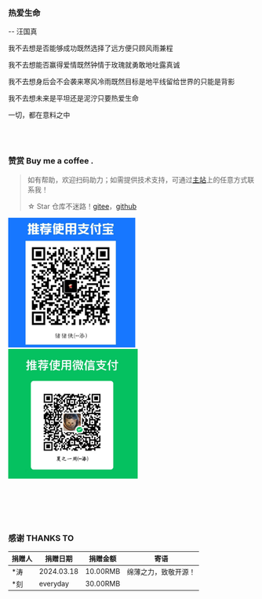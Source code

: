 <WaterMark />
<br/>

### 热爱生命

-- 汪国真

我不去想是否能够成功既然选择了远方便只顾风雨兼程

我不去想能否赢得爱情既然钟情于玫瑰就勇敢地吐露真诚

我不去想身后会不会袭来寒风冷雨既然目标是地平线留给世界的只能是背影

我不去想未来是平坦还是泥泞只要热爱生命

一切，都在意料之中



<br/>
<br/>



### 赞赏  Buy me a coffee .

> 如有帮助，欢迎扫码助力；如需提供技术支持，可通过[主站](https://wudetian.top/ )上的任意方式联系我！
>
> ☆ Star 仓库不迷路！[gitee](https://gitee.com/wuZhongtian)，[github](https://github.com/wuZhongtian)

<img src="./images/directory/df6d002c-ff42-4f2b-b82d-350c20e3cb2a.png" alt="df6d002c-ff42-4f2b-b82d-350c20e3cb2a" style="zoom:33%;" /><img src="./images/directory/85855ade-80b7-4329-925f-b10853016bc3.png" alt="85855ade-80b7-4329-925f-b10853016bc3" style="zoom:33%;" />



<br/>
<br/><br/>
<br/>



### 感谢 THANKS TO



| 捐赠人 | 捐赠日期   | 捐赠金额 | 寄语                 |
| ------ | ---------- | -------- | -------------------- |
| *涛    | 2024.03.18 | 10.00RMB | 绵薄之力，致敬开源！ |
| *刻    | everyday   | 30.00RMB |                      |




<!-- - [VuePress2配置详解：主页、导航、搜索以及样式 | Forever Study (yydnas.cn)](https://www.yydnas.cn/2023/04/2023.04.06-VuePress2配置详解：主页、导航、搜索以及样式/index.html)

### 查缺补漏

- 自传（成就 or 伟大）

  - 亚信科技(中国) - xxxx 事业部 - 前端开发

    > 快乐的、漫长的、自由的，信手拈来，迫切希望新的挑战！

    - [政企能力平台 (chinamobile.com)](https://gxpt.ge.chinamobile.com:18980/#/)

  - 安托盟丘(杭州) - 前端开发

    > 短暂的、忙碌的、美好的，学到大量工具、技术方面内容，有很大提升。工作氛围不要太尴尬...🤫

  - 沃姆科技(杭州) - 前端开发

    >

- 通用编程基础

  - 数据结构与算法
    - 树
    - 哈希
    - 图
  - 算法
    - 基本算法
      - 查找
      - 排序
    - 算法思想
      - 递归
      - 枚举
      - 贪心
      - 分治
      - 动态规划
      - 回溯
  - 设计模式 (参考《JavaScript 设计模式》-张容铭)

- 基本开发工具

  - 版本控制工具
    - svn

- 封装库/工具库

  - 数据可视化

    - D3.js
    - AntV
    - Echarts

  - 编辑器

    - TinyMCE
    - UEditor
    - CKEditor
    - Draft.js
    - Slate.js
    - ...

  - mock 数据

  - ### [_Lodash_](http://www.baidu.com/link?url=hqRui5I0GelJnAMCaM9mTS9KW6gi5AP_Jec0RcmLpBK)

- 前端工程化

  - 微前端框架？
  - Node.js
    - 进程管理
  - 打包构建工具
    - webpack
    - vite
    - 。。。
  - 校验/格式化/规范化
    - ESlint
    - Prettier
    - TypeScript
  - 测试框架
    - Jest
    - Mocha
  - 前端性能
    - 性能指标
      - 首次绘制 FP
      - 首次内容绘制 FCP
      - 首次有效绘制 FMP
      - 主要元素时间 HET
      - 可交互时间 TTI
    - 性能测试/监控工具
      - WebPageTest
      - Lighthouse
      - Performance 工具
      - 。。。

- 多端融合

  - React native
  - Flutter
  - Weex
  - Taro

- 桌面应用

  - Electron
  - NW.js
  - ....

- 未来概念

  - PWA
  - web components
  - web assembly -->
